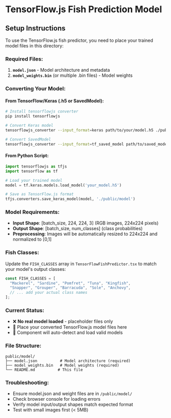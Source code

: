 # TensorFlow.js Fish Prediction Model

## Setup Instructions

To use the TensorFlow.js fish predictor, you need to place your trained model files in this directory:

### Required Files:
1. **`model.json`** - Model architecture and metadata
2. **`model_weights.bin`** (or multiple .bin files) - Model weights

### Converting Your Model:

#### From TensorFlow/Keras (.h5 or SavedModel):
```bash
# Install tensorflowjs converter
pip install tensorflowjs

# Convert Keras model
tensorflowjs_converter --input_format=keras path/to/your/model.h5 ./public/model

# Convert SavedModel
tensorflowjs_converter --input_format=tf_saved_model path/to/saved_model ./public/model
```

#### From Python Script:
```python
import tensorflowjs as tfjs
import tensorflow as tf

# Load your trained model
model = tf.keras.models.load_model('your_model.h5')

# Save as TensorFlow.js format
tfjs.converters.save_keras_model(model, './public/model')
```

### Model Requirements:
- **Input Shape**: [batch_size, 224, 224, 3] (RGB images, 224x224 pixels)
- **Output Shape**: [batch_size, num_classes] (class probabilities)
- **Preprocessing**: Images will be automatically resized to 224x224 and normalized to [0,1]

### Fish Classes:
Update the `FISH_CLASSES` array in `TensorFlowFishPredictor.tsx` to match your model's output classes:

```typescript
const FISH_CLASSES = [
  "Mackerel", "Sardine", "Pomfret", "Tuna", "Kingfish", 
  "Snapper", "Grouper", "Barracuda", "Sole", "Anchovy",
  // ... add your actual class names
];
```

### Current Status:
- ❌ **No real model loaded** - placeholder files only
- 📁 Place your converted TensorFlow.js model files here
- 🔄 Component will auto-detect and load valid models

### File Structure:
```
public/model/
├── model.json          # Model architecture (required)
├── model_weights.bin   # Model weights (required) 
└── README.md          # This file
```

### Troubleshooting:
- Ensure model.json and weight files are in `/public/model/`
- Check browser console for loading errors
- Verify model input/output shapes match expected format
- Test with small images first (< 5MB)